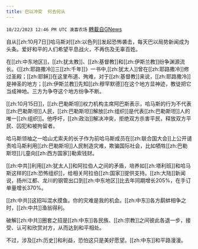 ```yaml
---
title: 巴以冲突  何去何从
---
```

`10/22/2023 12:46 PM UTC 澳喜农场` [轉載自GNews](https://gnews.org/articles/1866244)

         

自从[[zh:10月7日]]哈马斯对[[zh:以色列]]发起恐怖袭击，每天巴以局势新闻成为头条。爱好和平的人们希望平息战火，不再伤及无辜百姓。

在[[zh:中东地区]]，[[zh:犹太教]]、[[zh:基督教]]和[[zh:伊斯兰教]]纷争渊源流长。《[[zh:耶路撒冷]]三[[zh:千年]]》一书中,[[zh:犹太人]]曾在[[zh:耶路撒冷]]修过圣殿；[[zh:耶稣]]在这里布道、殉难，对于[[zh:基督教]]来说，[[zh:耶路撒冷]]是神圣的地方；[[zh:伊斯兰教]]先知[[zh:穆罕默德]]在这个地方显神迹，教徒把它当成神地。三方为争夺这个地方纷争不断。

[[zh:10月15日]]，[[zh:巴勒斯坦]]权力机构主席阿巴斯表示，哈马斯的行为不代表[[zh:巴勒斯坦]]人民，[[zh:巴勒斯坦]]解放[[zh:组织]]是代表[[zh:巴勒斯坦]]人的唯一[[zh:组织]]。他呼吁，[[zh:政治]]解决冲突，拒绝双方杀害平民，释放双方平民、囚犯和被拘留者。

哈马斯领袖之一哈山尤索夫的长子作为前哈马斯成员在[[zh:联合国大会]]上公开谴责哈马斯利用[[zh:巴勒斯坦]]人民制造灾难，欺骗国际社会，比如牺牲[[zh:巴勒斯坦]]儿童向[[zh:西方国家]]勒索钱财。

[[zh:中共]]利用[[zh:犹太人]]和阿拉伯人之间的矛盾，培养如[[zh:塔利班]]和哈马斯这样的[[zh:恐怖组织]]，给相关阿拉伯[[zh:国家]]提供支持。[[zh:大陆]]新闻说，扬州江都、龙川的钢管出口到[[zh:中东地区]]比去年同期增长205%，在手订单量增长370%。

[[zh:中共]]这招叫混水摸鱼。你的灾难是我的机会。[[zh:中东]]各方鹬蚌相争之时，[[zh:中共]]渔翁得利。

破解[[zh:中共]]圈套之招是[[zh:中东]]各民族、[[zh:宗教]]之间彼此各退一步，接受、认可和欣赏对方，从而达到和平相处。

不过，涉及[[zh:历史]]和利益，恐怕这只是美好愿望。[[zh:中东]]和平路漫漫。
